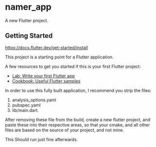# namer_app

A new Flutter project.

## Getting Started
https://docs.flutter.dev/get-started/install

This project is a starting point for a Flutter application.

A few resources to get you started if this is your first Flutter project:

- [Lab: Write your first Flutter app](https://docs.flutter.dev/get-started/codelab)
- [Cookbook: Useful Flutter samples](https://docs.flutter.dev/cookbook)

In order to use this fully built application, I recommend you strip the files: 
1. analysis_options.yaml
2. pubspec.yaml
3. lib/main.dart.

After removing these file from the build, create a new flutter project, and paste these into their respective areas, so that your cmake, and all other files are based on the source of your project, and not mine.

This Should run just fine afterwards.
   
